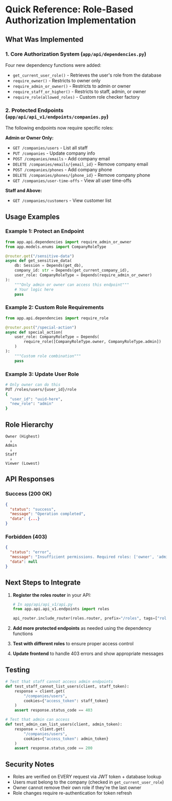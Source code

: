 # Quick Reference: Role-Based Authorization Implementation

## What Was Implemented

### 1. Core Authorization System (`app/api/dependencies.py`)

Four new dependency functions were added:

- `get_current_user_role()` - Retrieves the user's role from the database
- `require_owner()` - Restricts to owner only
- `require_admin_or_owner()` - Restricts to admin or owner
- `require_staff_or_higher()` - Restricts to staff, admin, or owner
- `require_role(allowed_roles)` - Custom role checker factory

### 2. Protected Endpoints (`app/api/api_v1/endpoints/companies.py`)

The following endpoints now require specific roles:

**Admin or Owner Only:**
- `GET /companies/users` - List all staff
- `PUT /companies` - Update company info
- `POST /companies/emails` - Add company email
- `DELETE /companies/emails/{email_id}` - Remove company email
- `POST /companies/phones` - Add company phone
- `DELETE /companies/phones/{phone_id}` - Remove company phone
- `GET /companies/user-time-offs` - View all user time-offs

**Staff and Above:**
- `GET /companies/customers` - View customer list

## Usage Examples

### Example 1: Protect an Endpoint

```python
from app.api.dependencies import require_admin_or_owner
from app.models.enums import CompanyRoleType

@router.get("/sensitive-data")
async def get_sensitive_data(
    db: Session = Depends(get_db),
    company_id: str = Depends(get_current_company_id),
    user_role: CompanyRoleType = Depends(require_admin_or_owner)
):
    """Only admin or owner can access this endpoint"""
    # Your logic here
    pass
```

### Example 2: Custom Role Requirements

```python
from app.api.dependencies import require_role

@router.post("/special-action")
async def special_action(
    user_role: CompanyRoleType = Depends(
        require_role([CompanyRoleType.owner, CompanyRoleType.admin])
    )
):
    """Custom role combination"""
    pass
```

### Example 3: Update User Role

```bash
# Only owner can do this
PUT /roles/users/{user_id}/role
{
  "user_id": "uuid-here",
  "new_role": "admin"
}
```

## Role Hierarchy

```
Owner (Highest)
  ↓
Admin
  ↓
Staff
  ↓
Viewer (Lowest)
```

## API Responses

### Success (200 OK)
```json
{
  "status": "success",
  "message": "Operation completed",
  "data": {...}
}
```

### Forbidden (403)
```json
{
  "status": "error",
  "message": "Insufficient permissions. Required roles: ['owner', 'admin']",
  "data": null
}
```

## Next Steps to Integrate

1. **Register the roles router** in your API:
   ```python
   # In app/api/api_v1/api.py
   from app.api.api_v1.endpoints import roles
   
   api_router.include_router(roles.router, prefix="/roles", tags=["roles"])
   ```

2. **Add more protected endpoints** as needed using the dependency functions

3. **Test with different roles** to ensure proper access control

4. **Update frontend** to handle 403 errors and show appropriate messages

## Testing

```python
# Test that staff cannot access admin endpoints
def test_staff_cannot_list_users(client, staff_token):
    response = client.get(
        "/companies/users",
        cookies={"access_token": staff_token}
    )
    assert response.status_code == 403

# Test that admin can access
def test_admin_can_list_users(client, admin_token):
    response = client.get(
        "/companies/users",
        cookies={"access_token": admin_token}
    )
    assert response.status_code == 200
```

## Security Notes

- Roles are verified on EVERY request via JWT token + database lookup
- Users must belong to the company (checked in `get_current_user_role`)
- Owner cannot remove their own role if they're the last owner
- Role changes require re-authentication for token refresh


